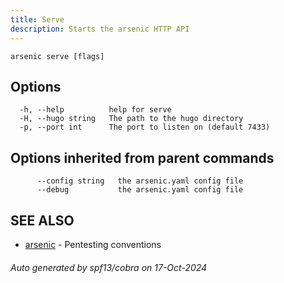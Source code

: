 ```yaml
---
title: Serve
description: Starts the arsenic HTTP API
---
```


```
arsenic serve [flags]
```

## Options

```
  -h, --help          help for serve
  -H, --hugo string   The path to the hugo directory
  -p, --port int      The port to listen on (default 7433)
```

## Options inherited from parent commands

```
      --config string   the arsenic.yaml config file
      --debug           the arsenic.yaml config file
```

## SEE ALSO

* [arsenic](arsenic.md)	 - Pentesting conventions

###### Auto generated by spf13/cobra on 17-Oct-2024
